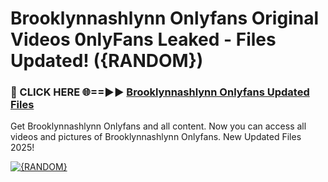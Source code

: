 # Brooklynnashlynn Onlyfans Original Videos 0nlyFans Leaked - Files Updated! ({RANDOM})

<h3>🔴 CLICK HERE 🌐==►► <a href="https://betterlinks.top/A2PfLJ" rel="nofollow">Brooklynnashlynn Onlyfans Updated Files</a></h3>

Get Brooklynnashlynn Onlyfans and all content. Now you can access all videos and pictures of Brooklynnashlynn Onlyfans. New Updated Files 2025!

[![{RANDOM}](https://i.imgur.com/ppqm5kG.gif)](https://betterlinks.top/A2PfLJ)